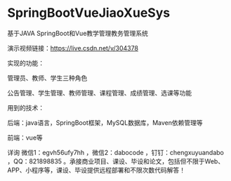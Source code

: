 # SpringBootVueJiaoXueSys
 基于JAVA SpringBoot和Vue教学管理教务管理系统

演示视频链接：https://live.csdn.net/v/304378

实现的功能：

管理员、教师、学生三种角色

公告管理、学生管理、教师管理、课程管理、成绩管理、选课等功能

用到的技术：

后端：java语言，SpringBoot框架，MySQL数据库，Maven依赖管理等

前端：vue等

详询 微信1：egvh56ufy7hh ，微信2：dabocode ，钉钉：chengxuyuandabo ，QQ：821898835 。承接商业项目、课设、毕设和论文，包括但不限于Web、APP、小程序等，课设、毕设提供远程部署和不限次数代码解答！
